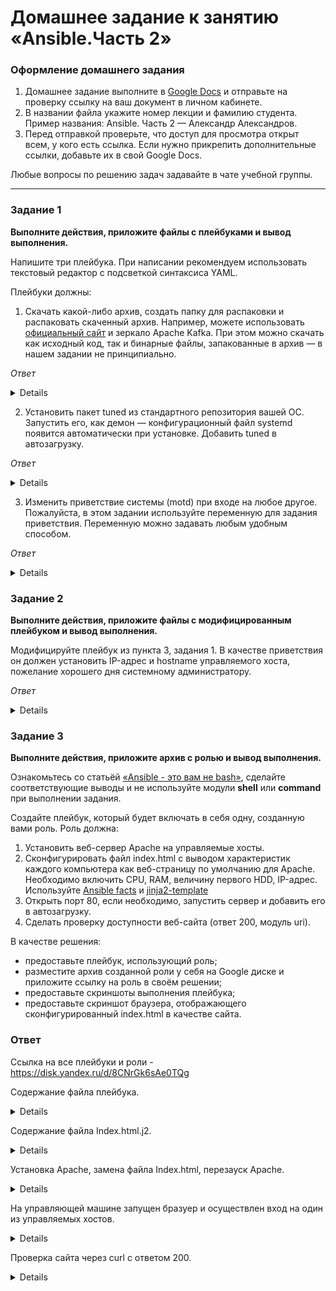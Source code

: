 # Домашнее задание к занятию «Ansible.Часть 2»

### Оформление домашнего задания

1. Домашнее задание выполните в [Google Docs](https://docs.google.com/) и отправьте на проверку ссылку на ваш документ в личном кабинете.  
1. В названии файла укажите номер лекции и фамилию студента. Пример названия:  Ansible. Часть 2 — Александр Александров.
1. Перед отправкой проверьте, что доступ для просмотра открыт всем, у кого есть ссылка. Если нужно прикрепить дополнительные ссылки, добавьте их в свой Google Docs.

Любые вопросы по решению задач задавайте в чате учебной группы.

---

### Задание 1

**Выполните действия, приложите файлы с плейбуками и вывод выполнения.**

Напишите три плейбука. При написании рекомендуем использовать текстовый редактор с подсветкой синтаксиса YAML.

Плейбуки должны: 

1. Скачать какой-либо архив, создать папку для распаковки и распаковать скаченный архив. Например, можете использовать [официальный сайт](https://kafka.apache.org/downloads) и зеркало Apache Kafka. При этом можно скачать как исходный код, так и бинарные файлы, запакованные в архив — в нашем задании не принципиально.

*Ответ* <details>

![image](https://github.com/Ivashka80/Netology/assets/121082757/8109bbf2-9210-43aa-83a8-71f345cb8fdb)

![image](https://github.com/Ivashka80/Netology/assets/121082757/b6d30adf-ae4f-4b5b-a1ec-80c4935c6628)

</details>

2. Установить пакет tuned из стандартного репозитория вашей ОС. Запустить его, как демон — конфигурационный файл systemd появится автоматически при установке. Добавить tuned в автозагрузку.

*Ответ* <details>

![image](https://github.com/Ivashka80/Netology/assets/121082757/0362e365-2e9c-45b2-a045-23dfb7888e2d)

![image](https://github.com/Ivashka80/Netology/assets/121082757/cb335464-4bbc-4933-84e7-e6168fd114af)

![image](https://github.com/Ivashka80/Netology/assets/121082757/4d0175b6-2be9-44a4-8344-eb7d79e1e860)

</details>

3. Изменить приветствие системы (motd) при входе на любое другое. Пожалуйста, в этом задании используйте переменную для задания приветствия. Переменную можно задавать любым удобным способом.

*Ответ* <details>

![image](https://github.com/Ivashka80/Netology/assets/121082757/939c82a2-48d6-4f75-8235-8cbbb0bbc248)

![image](https://github.com/Ivashka80/Netology/assets/121082757/5bb80759-740b-4bd1-b940-756b6f298372)

</details>

### Задание 2

**Выполните действия, приложите файлы с модифицированным плейбуком и вывод выполнения.** 

Модифицируйте плейбук из пункта 3, задания 1. В качестве приветствия он должен установить IP-адрес и hostname управляемого хоста, пожелание хорошего дня системному администратору. 

*Ответ* <details>

![image](https://github.com/Ivashka80/Netology/assets/121082757/249faf2c-b439-4c94-a06e-ee06c530a0a7)

![image](https://github.com/Ivashka80/Netology/assets/121082757/0307be1a-aa78-4af7-a5d0-302933e045e8)

</details>

### Задание 3

**Выполните действия, приложите архив с ролью и вывод выполнения.**

Ознакомьтесь со статьёй [«Ansible - это вам не bash»](https://habr.com/ru/post/494738/), сделайте соответствующие выводы и не используйте модули **shell** или **command** при выполнении задания.

Создайте плейбук, который будет включать в себя одну, созданную вами роль. Роль должна:

1. Установить веб-сервер Apache на управляемые хосты.
2. Сконфигурировать файл index.html c выводом характеристик каждого компьютера как веб-страницу по умолчанию для Apache. Необходимо включить CPU, RAM, величину первого HDD, IP-адрес. Используйте [Ansible facts](https://docs.ansible.com/ansible/latest/playbook_guide/playbooks_vars_facts.html) и [jinja2-template](https://linuxways.net/centos/how-to-use-the-jinja2-template-in-ansible/)
3. Открыть порт 80, если необходимо, запустить сервер и добавить его в автозагрузку.
4. Сделать проверку доступности веб-сайта (ответ 200, модуль uri).

В качестве решения:
- предоставьте плейбук, использующий роль;
- разместите архив созданной роли у себя на Google диске и приложите ссылку на роль в своём решении;
- предоставьте скриншоты выполнения плейбука;
- предоставьте скриншот браузера, отображающего сконфигурированный index.html в качестве сайта.

### Ответ

Ссылка на все плейбуки и роли - https://disk.yandex.ru/d/8CNrGk6sAe0TQg

Содержание файла плейбука.

<details>

![image](https://github.com/Ivashka80/Netology/assets/121082757/dfd4e454-9a4b-4b4f-b4ff-1fb2d60b426c)

</details>

Содержание файла Index.html.j2.

<details>

![image](https://github.com/Ivashka80/Netology/assets/121082757/a5749546-ca63-41b0-9393-a38adcfec3c0)

</details>

Установка Apache, замена файла Index.html, перезауск Apache.

<details>

![image](https://github.com/Ivashka80/Netology/assets/121082757/902e99d0-9a46-4629-a0b4-ae171eb206b4)

</details>

На управляющей машине запущен бразуер и осуществлен вход на один из управляемых хостов.

<details>

![image](https://github.com/Ivashka80/Netology/assets/121082757/13f9fcc8-e98d-4d70-ba70-72aae13e82cd)

</details>

Проверка сайта через curl с ответом 200.
  
<details>

![image](https://github.com/Ivashka80/Netology/assets/121082757/c7925039-5af9-4a62-b908-efd03759777a)

</details>

